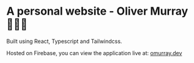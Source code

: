 # A personal website - Oliver Murray 🧑🏼‍💻

Built using React, Typescript and Tailwindcss.

Hosted on Firebase, you can view the application live at: [omurray.dev](https://omurray.dev/)
